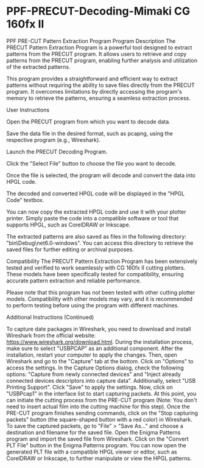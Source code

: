# PPF-PRECUT-Decoding-Mimaki CG 160fx II
PPF PRE-CUT Pattern Extraction Program Program Description The PRECUT Pattern Extraction Program is a powerful tool designed to extract patterns from the PRECUT program. It allows users to retrieve and copy patterns from the PRECUT program, enabling further analysis and utilization of the extracted patterns.

This program provides a straightforward and efficient way to extract patterns without requiring the ability to save files directly from the PRECUT program. It overcomes limitations by directly accessing the program's memory to retrieve the patterns, ensuring a seamless extraction process.

User Instructions

Open the PRECUT program from which you want to decode data.

Save the data file in the desired format, such as pcapng, using the respective program (e.g., Wireshark).

Launch the PRECUT Decoding Program.

Click the "Select File" button to choose the file you want to decode.

Once the file is selected, the program will decode and convert the data into HPGL code.

The decoded and converted HPGL code will be displayed in the "HPGL Code" textbox.

You can now copy the extracted HPGL code and use it with your plotter printer. Simply paste the code into a compatible software or tool that supports HPGL, such as CorelDRAW or Inkscape.

The extracted patterns are also saved as files in the following directory: "bin\Debug\net6.0-windows". You can access this directory to retrieve the saved files for further editing or archival purposes.

Compatibility The PRECUT Pattern Extraction Program has been extensively tested and verified to work seamlessly with CG 160fx II cutting plotters. These models have been specifically tested for compatibility, ensuring accurate pattern extraction and reliable performance.

Please note that this program has not been tested with other cutting plotter models. Compatibility with other models may vary, and it is recommended to perform testing before using the program with different machines.

Additional Instructions (Continued)

To capture date packages in Wireshark, you need to download and install Wireshark from the official website: https://www.wireshark.org/download.html. During the installation process, make sure to select "USBPCAP" as an additional component. After the installation, restart your computer to apply the changes. Then, open Wireshark and go to the "Capture" tab at the bottom. Click on "Options" to access the settings. In the Capture Options dialog, check the following options: "Capture from newly connected devices" and "Inject already connected devices descriptors into capture data". Additionally, select "USB Printing Support". Click "Save" to apply the settings. Now, click on "USBPcap1" in the interface list to start capturing packets. At this point, you can initiate the cutting process from the PRE-CUT program (Note: You don't need to insert actual film into the cutting machine for this step). Once the PRE-CUT program finishes sending commands, click on the "Stop capturing packets" button (the square-shaped button with a red color) in Wireshark. To save the captured packets, go to "File" > "Save As..." and choose a destination and filename for the saved file. Open the Enigma Patterns program and import the saved file from Wireshark. Click on the "Convert PLT File" button in the Enigma Patterns program. You can now open the generated PLT file with a compatible HPGL viewer or editor, such as CorelDRAW or Inkscape, to further manipulate or view the HPGL patterns.
